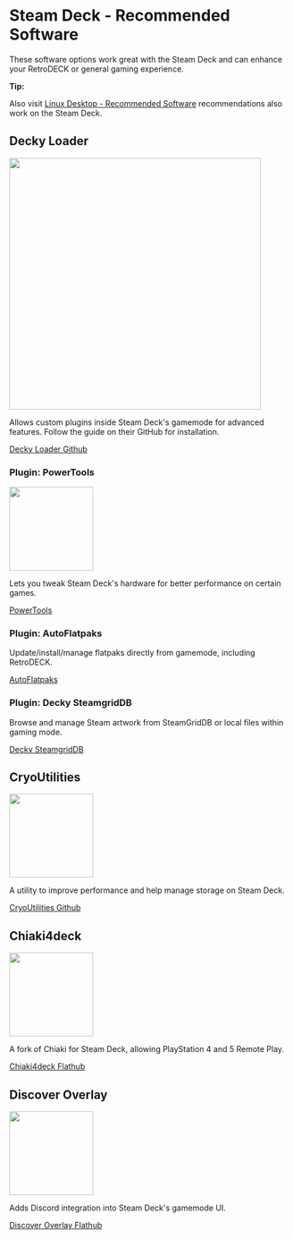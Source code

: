 # Steam Deck - Recommended Software

These software options work great with the Steam Deck and can enhance your RetroDECK or general gaming experience.

**Tip:**

Also visit [Linux Desktop - Recommended Software](../linux_desktop/linux-software.md) recommendations also work on the Steam Deck.

## Decky Loader

<img src="../../../wiki_images/logos/decky-loader-logo.png" width="450">

Allows custom plugins inside Steam Deck's gamemode for advanced features. Follow the guide on their GitHub for installation.

[Decky Loader Github](https://github.com/SteamDeckHomebrew/decky-loader)


### Plugin: PowerTools

<img src="../../../wiki_images/logos/powertools-logo.png" width="150">

Lets you tweak Steam Deck's hardware for better performance on certain games.

[PowerTools](https://git.ngni.us/NG-SD-Plugins/PowerTools)


### Plugin: AutoFlatpaks

Update/install/manage flatpaks directly from gamemode, including RetroDECK.

[AutoFlatpaks](https://github.com/jurassicplayer/decky-autoflatpaks)

### Plugin: Decky SteamgridDB 

Browse and manage Steam artwork from SteamGridDB or local files within gaming mode.

[Decky SteamgridDB](https://github.com/SteamGridDB/decky-steamgriddb)

## CryoUtilities

<img src="../../../wiki_images/logos/cryoutilities-logo.png" width="150">

A utility to improve performance and help manage storage on Steam Deck. 

[CryoUtilities Github](https://github.com/CryoByte33/steam-deck-utilities)

## Chiaki4deck

<img src="../../../wiki_images/logos/chiaki4deck-logo.png" width="150">

A fork of Chiaki for Steam Deck, allowing PlayStation 4 and 5 Remote Play.

[Chiaki4deck Flathub](https://flathub.org/apps/io.github.streetpea.Chiaki4deck)

## Discover Overlay

<img src="../../../wiki_images/logos/discover-overlay-logo.svg" width="150">

Adds Discord integration into Steam Deck's gamemode UI.

[Discover Overlay Flathub](https://flathub.org/apps/io.github.trigg.discover_overlay)
